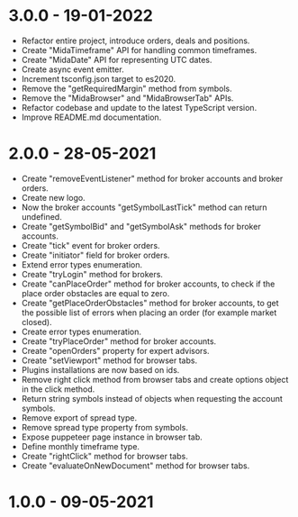 3.0.0 - 19-01-2022
===================
* Refactor entire project, introduce orders, deals and positions.
* Create "MidaTimeframe" API for handling common timeframes.
* Create "MidaDate" API for representing UTC dates.
* Create async event emitter.
* Increment tsconfig.json target to es2020.
* Remove the "getRequiredMargin" method from symbols.
* Remove the "MidaBrowser" and "MidaBrowserTab" APIs.
* Refactor codebase and update to the latest TypeScript version.
* Improve README.md documentation.

2.0.0 - 28-05-2021
===================
* Create "removeEventListener" method for broker accounts and broker orders.
* Create new logo.
* Now the broker accounts "getSymbolLastTick" method can return undefined.
* Create "getSymbolBid" and "getSymbolAsk" methods for broker accounts.
* Create "tick" event for broker orders.
* Create "initiator" field for broker orders.
* Extend error types enumeration.
* Create "tryLogin" method for brokers.
* Create "canPlaceOrder" method for broker accounts, to check if the place order obstacles are equal to zero.
* Create "getPlaceOrderObstacles" method for broker accounts, to get the possible list of errors when placing an order (for example market closed).
* Create error types enumeration.
* Create "tryPlaceOrder" method for broker accounts.
* Create "openOrders" property for expert advisors.
* Create "setViewport" method for browser tabs.
* Plugins installations are now based on ids.
* Remove right click method from browser tabs and create options object in the click method.
* Return string symbols instead of objects when requesting the account symbols.
* Remove export of spread type.
* Remove spread type property from symbols.
* Expose puppeteer page instance in browser tab.
* Define monthly timeframe type.
* Create "rightClick" method for browser tabs.
* Create "evaluateOnNewDocument" method for browser tabs.

1.0.0 - 09-05-2021
===================
